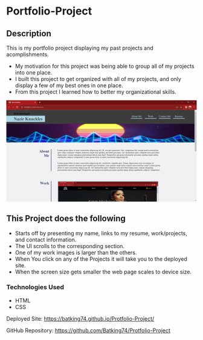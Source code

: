 # Portfolio-Project


## Description
This is my portfolio project displaying my past projects and acomplishments.

- My motivation for this project was being able to group all of my projects into one place.
- I built this project to get organized with all of my projects, and only display a few of my best ones in one place.
- From this project I learned how to better my organizational skills.

!["Image of Nazir's Portfolio Project"](</Assets/images/Naz_Portfolio_Project_Screenshot.png>)

## This Project does the following
  - Starts off by presenting my name, links to my resume, work/projects, and contact information.
  - The UI scrolls to the corresponding section.
  - One of my work images is larger than the others.
  - When You click on any of the Projects it will take you to the deployed site.
  - When the screen size gets smaller the web page scales to device size.

### Technologies Used
- HTML
- CSS


Deployed Site: https://batking74.github.io/Protfolio-Project/

GitHub Repository: https://github.com/Batking74/Protfolio-Project